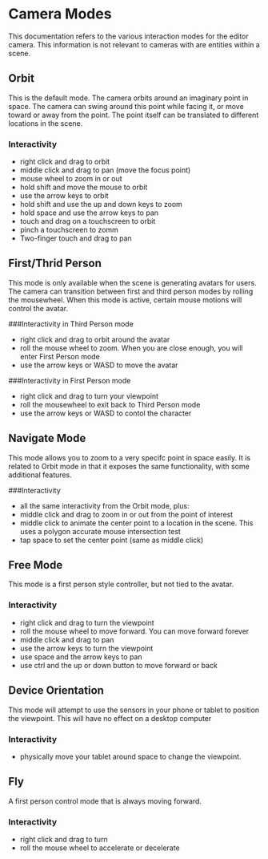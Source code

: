 # Camera Modes

This documentation refers to the various interaction modes for the editor camera. This information is not relevant to cameras with are entities within a scene.

<a id='mode1'></a>
## Orbit

This is the default mode. The camera orbits around an imaginary point in space. The camera can swing around this point while facing it, or move toward or away from the point. The point itself can be translated to different locations in the scene.

### Interactivity
* right click and drag to orbit
* middle click and drag to pan (move the focus point)
* mouse wheel to zoom in or out
* hold shift and move the mouse to orbit
* use the arrow keys to orbit
* hold shift and use the up and down keys to zoom
* hold space and use the arrow keys to pan
* touch and drag on a touchscreen to orbit
* pinch a touchscreen to zomm
* Two-finger touch and drag to pan

<a id='mode2'></a>
## First/Thrid Person

This mode is only available when the scene is generating avatars for users. The camera can transition between first and third person modes by rolling the mousewheel. When this mode is active, certain mouse motions will control the avatar. 

###Interactivity in Third Person mode
* right click and drag to orbit around the avatar
* roll the mouse wheel to zoom. When you are close enough, you will enter First Person mode
* use the arrow keys or WASD to move the avatar

###Interactivity in First Person mode
* right click and drag to turn your viewpoint
* roll the mousewheel to exit back to Third Person mode
* use the arrow keys or WASD to contol the character

## Navigate Mode

This mode allows you to zoom to a very specifc point in space easily. It is related to Orbit mode in that it exposes the same functionality, with some additional features. 

###Interactivity
* all the same interactivity from the Orbit mode, plus:
* middle click and drag to zoom in or out from the point of interest
* middle click to animate the center point to a location in the scene. This uses a polygon accurate mouse intersection test
* tap space to set the center point (same as middle click)

## Free Mode

This mode is a first person style controller, but not tied to the avatar. 

### Interactivity
* right click and drag to turn the viewpoint
* roll the mouse wheel to move forward. You can move forward forever
* middle click and drag to pan
* use the arrow keys to turn the viewpoint
* use space and the arrow keys to pan
* use ctrl and the up or down button to move forward or back

## Device Orientation

This mode will attempt to use the sensors in your phone or tablet to position the viewpoint. This will have no effect on a desktop computer

### Interactivity
* physically move your tablet around space to change the viewpoint.

## Fly

A first person control mode that is always moving forward.

### Interactivity
* right click and drag to turn
* roll the mouse wheel to accelerate or decelerate